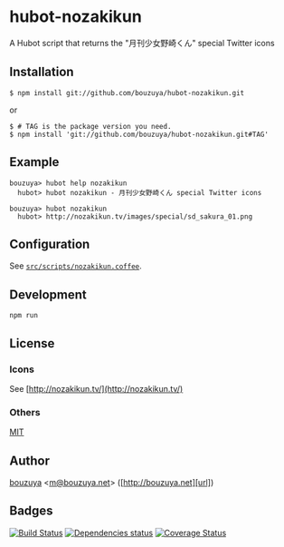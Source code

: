 # hubot-nozakikun

A Hubot script that returns the "月刊少女野崎くん" special Twitter icons

## Installation

    $ npm install git://github.com/bouzuya/hubot-nozakikun.git

or

    $ # TAG is the package version you need.
    $ npm install 'git://github.com/bouzuya/hubot-nozakikun.git#TAG'

## Example

    bouzuya> hubot help nozakikun
      hubot> hubot nozakikun - 月刊少女野崎くん special Twitter icons

    bouzuya> hubot nozakikun
      hubot> http://nozakikun.tv/images/special/sd_sakura_01.png

## Configuration

See [`src/scripts/nozakikun.coffee`](src/scripts/nozakikun.coffee).

## Development

`npm run`

## License

### Icons

See [http://nozakikun.tv/](http://nozakikun.tv/)

### Others

[MIT](LICENSE)

## Author

[bouzuya][user] &lt;[m@bouzuya.net][mail]&gt; ([http://bouzuya.net][url])

## Badges

[![Build Status][travis-badge]][travis]
[![Dependencies status][david-dm-badge]][david-dm]
[![Coverage Status][coveralls-badge]][coveralls]

[travis]: https://travis-ci.org/bouzuya/hubot-nozakikun
[travis-badge]: https://travis-ci.org/bouzuya/hubot-nozakikun.svg?branch=master
[david-dm]: https://david-dm.org/bouzuya/hubot-nozakikun
[david-dm-badge]: https://david-dm.org/bouzuya/hubot-nozakikun.png
[coveralls]: https://coveralls.io/r/bouzuya/hubot-nozakikun
[coveralls-badge]: https://img.shields.io/coveralls/bouzuya/hubot-nozakikun.svg
[user]: https://github.com/bouzuya
[mail]: mailto:m@bouzuya.net
[url]: http://bouzuya.net
